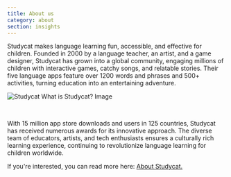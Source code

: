 ```yaml
---
title: About us
category: about
section: insights
---
```

Studycat makes language learning fun, accessible, and effective for children. Founded in 2000 by a language teacher, an artist, and a game designer, Studycat has grown into a global community, engaging millions of children with interactive games, catchy songs, and relatable stories. Their five language apps feature over 1200 words and phrases and 500\+ activities, turning education into an entertaining adventure.


![Studycat What is Studycat? Image](https://imagedelivery.net/gjxGkoZTGUWzEAQWbazEuA/2eae4281-f704-43ef-70f5-f393e5235600/w=360,format=auto,compression=fast,dpr=2)


 


With 15 million app store downloads and users in 125 countries, Studycat has received numerous awards for its innovative approach. The diverse team of educators, artists, and tech enthusiasts ensures a culturally rich learning experience, continuing to revolutionize language learning for children worldwide.


If you're interested, you can read more here: [About Studycat.](https://studycat.com/about/)

